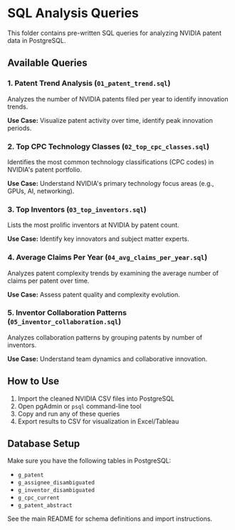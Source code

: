 # SQL Analysis Queries

This folder contains pre-written SQL queries for analyzing NVIDIA patent data in PostgreSQL.

## Available Queries

### 1. Patent Trend Analysis (`01_patent_trend.sql`)
Analyzes the number of NVIDIA patents filed per year to identify innovation trends.

**Use Case:** Visualize patent activity over time, identify peak innovation periods.

### 2. Top CPC Technology Classes (`02_top_cpc_classes.sql`)
Identifies the most common technology classifications (CPC codes) in NVIDIA's patent portfolio.

**Use Case:** Understand NVIDIA's primary technology focus areas (e.g., GPUs, AI, networking).

### 3. Top Inventors (`03_top_inventors.sql`)
Lists the most prolific inventors at NVIDIA by patent count.

**Use Case:** Identify key innovators and subject matter experts.

### 4. Average Claims Per Year (`04_avg_claims_per_year.sql`)
Analyzes patent complexity trends by examining the average number of claims per patent over time.

**Use Case:** Assess patent quality and complexity evolution.

### 5. Inventor Collaboration Patterns (`05_inventor_collaboration.sql`)
Analyzes collaboration patterns by grouping patents by number of inventors.

**Use Case:** Understand team dynamics and collaborative innovation.

## How to Use

1. Import the cleaned NVIDIA CSV files into PostgreSQL
2. Open pgAdmin or `psql` command-line tool
3. Copy and run any of these queries
4. Export results to CSV for visualization in Excel/Tableau

## Database Setup

Make sure you have the following tables in PostgreSQL:
- `g_patent`
- `g_assignee_disambiguated`
- `g_inventor_disambiguated`
- `g_cpc_current`
- `g_patent_abstract`

See the main README for schema definitions and import instructions.

